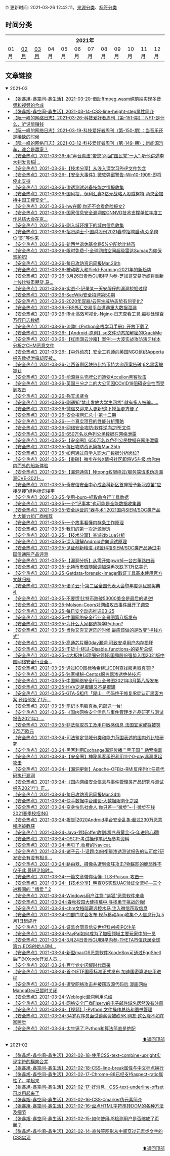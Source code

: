 :alarm_clock: 更新时间: 2021-03-26 12:42:11。[来源分类](./README.md)、[标签分类](./TAGS.md)

## 时间分类

<table>

<tr>
<th colspan="12">2021年</th>
</tr>
<tr>
<td>01月</td>
<td><a href="#2021-02">02月</a></td>
<td><a href="#2021-03">03月</a></td>
<td>04月</td>
<td>05月</td>
<td>06月</td>
<td>07月</td>
<td>08月</td>
<td>09月</td>
<td>10月</td>
<td>11月</td>
<td>12月</td>
</tr>

</table>

## 文章链接

<details open>
<summary id="2021-03">
 2021-03
</summary>


- [【张鑫旭-鑫空间-鑫生活】2021-03-20-借助ffmpeg.wasm纯前端实现多音频和视频的合成](https://www.zhangxinxu.com/wordpress/2021/03/ffmpeg-wasm-audio-video-merge/) 
- [【张鑫旭-鑫空间-鑫生活】2021-03-14-CSS-line-height-step属性简介](https://www.zhangxinxu.com/wordpress/2021/03/css-line-height-step/) 
- [【阮一峰的网络日志】2021-03-26-科技爱好者周刊（第-151-期）：NFT-是什么，听说能赚钱](http://www.ruanyifeng.com/blog/2021/03/weekly-issue-151.html) 
- [【阮一峰的网络日志】2021-03-19-科技爱好者周刊（第-150-期）：当音乐还是稀缺的时候](http://www.ruanyifeng.com/blog/2021/03/weekly-issue-150.html) 
- [【阮一峰的网络日志】2021-03-12-科技爱好者周刊（第-149-期）：新能源汽车，谁会是赢家？](http://www.ruanyifeng.com/blog/2021/03/weekly-issue-149.html) 
- [【安全热点】2021-03-26-用“声音魔法”带您“闪回”国民党“一大”-听他讲述李大钊发言稿|...](https://sec.thief.one/article_content?a_id=2913ffc93d59e9acd23b26cf18165acf) 
- [【安全热点】2021-03-26-【技术分享】从浅入深学习PHP文件包含](https://sec.thief.one/article_content?a_id=ff9dada95b0db2a805855c33c6504d8d) 
- [【安全热点】2021-03-26-【安全大事件】微软弹窗警告-Win10-1909-即将停止支持](https://sec.thief.one/article_content?a_id=cb3607a4d4119ee0402204af2355ea7c) 
- [【安全热点】2021-03-26-渗透测试必备技能之情报收集](https://sec.thief.one/article_content?a_id=82b1e838abe0586fe5355db311c665e0) 
- [【安全热点】2021-03-26-国风投、保利汇鑫3亿元战略入股威努特,两央企加持中国工控安全“...](https://sec.thief.one/article_content?a_id=1347ed4fbe0fdf7f392bfbc1adb0533b) 
- [【安全热点】2021-03-26-hw在即,你还不会看危险报文?](https://sec.thief.one/article_content?a_id=ebc4499dc54fa87c601497231dee487f) 
- [【安全热点】2021-03-26-国家信息安全漏洞库CNNVD技术支撑单位年度工作总结大会在京...](https://sec.thief.one/article_content?a_id=7ac853a3718ba0666f9aa43da7fead6c) 
- [【安全热点】2021-03-26-刚入域环境下的域内信息收集](https://sec.thief.one/article_content?a_id=cf091c84d2fa304d85c27c92078a5efc) 
- [【安全热点】2021-03-26-招贤纳士-|-国舜股份2021春季招聘启动,众多岗位“职”等你来](https://sec.thief.one/article_content?a_id=daee003fd788ffff72be7721b5685fa6) 
- [【安全热点】2021-03-26-新西兰退休基金将5%分配给比特币](https://sec.thief.one/article_content?a_id=32f5f749045f354a1e5ead9d20c6d121) 
- [【安全热点】2021-03-26-限时免费-|-全球网络空间超级雷达Sumap为你保驾护航!](https://sec.thief.one/article_content?a_id=80f29a8d6a04521535ff4e10e0fa261f) 
- [【安全热点】2021-03-26-每日攻防资讯简报Mar.26th](https://sec.thief.one/article_content?a_id=a5f5ad3cf971551f2bce6614e05cb39b) 
- [【安全热点】2021-03-26-被动收入和Yield-Farming:2021年的新趋势](https://sec.thief.one/article_content?a_id=ce341cd78157951afe89b1de748054f6) 
- [【安全热点】2021-03-26-3月26日贵币GUIBI早内参-芝加哥交易所或将重新上线比特币期货,马...](https://sec.thief.one/article_content?a_id=af5e10cd756cb187229a8aefd8070b92) 
- [【安全热点】2021-03-26-实战-|-记录某一天安服仔的漏洞挖掘过程](https://sec.thief.one/article_content?a_id=623bdb9fc6037397af12dc1cc24fcc00) 
- [【安全热点】2021-03-26-SecWiki安全招聘第50期](https://sec.thief.one/article_content?a_id=ffea06f8dff6288630fb5ce9a7372daa) 
- [【安全热点】2021-03-26-2020年容器/云原生威胁态势有何变化?](https://sec.thief.one/article_content?a_id=577e4d7e653d41180bce12cc97038e85) 
- [【安全热点】2021-03-26-FBS外汇交易平台遭遇重大数据泄漏](https://sec.thief.one/article_content?a_id=aecfcf580e9cf91cbe9a1029111246ab) 
- [【安全热点】2021-03-26-Rhit:高效可视化-Nginx-日志查看工具,每秒处理百万行日志数据](https://sec.thief.one/article_content?a_id=6ac5f66532fc4ab99c8a27fbda463f94) 
- [【安全热点】2021-03-26-流弊!《Python全栈学习手册》开放下载了](https://sec.thief.one/article_content?a_id=32879f14153532c10bf2be7490ff852e) 
- [【安全热点】2021-03-26-【Android-原创】so文件动态加解密的CrackMe](https://sec.thief.one/article_content?a_id=4477ccbf3f58d35c182549add6e10b9c) 
- [【安全热点】2021-03-26-【红雨滴云沙箱】案例:一大波实战攻防演习样本分析之CHM恶意文件](https://sec.thief.one/article_content?a_id=b389f68c7ae50695c2fdeb4d131738ce) 
- [【安全热点】2021-03-26-【中外动态】安全工程师向英国NGO组织Apperta报告数据泄露却反被...](https://sec.thief.one/article_content?a_id=ff53563afd1c72755454a7e16e47f1df) 
- [【安全热点】2021-03-26-江西首例区块链比特币特大盗窃案告破,6名黑客被抓获](https://sec.thief.one/article_content?a_id=d032e8b3b4c8f827924d01014c17f4de) 
- [【安全热点】2021-03-26-能源巨头壳牌公司遭受Accelion黑客攻击](https://sec.thief.one/article_content?a_id=675e2162b8fbd68a18996989dbb2f052) 
- [【安全热点】2021-03-26-英国三分之二的大公司因COVID19阻碍安全性而受到攻击](https://sec.thief.one/article_content?a_id=e014c4b60de4931e57c9cf3b69c496c9) 
- [【安全热点】2021-03-26-弥天求贤令](https://sec.thief.one/article_content?a_id=b6f3260ee565a71c0a5d5b266dc6990f) 
- [【安全热点】2021-03-26-刚通知“禁止发放大学生网贷”,就有多人被骗...…](https://sec.thief.one/article_content?a_id=d1c67582f5b50f33a68e5569b05a00bc) 
- [【安全热点】2021-03-26-微信又迎来大更新!这下摸鱼更方便了](https://sec.thief.one/article_content?a_id=eef43b773dfb7c4f89ac755b23897f1f) 
- [【安全热点】2021-03-26-安全招聘汇总-|-第十二期](https://sec.thief.one/article_content?a_id=c2171eff5aacdf717bc3c089fa70a9b5) 
- [【安全热点】2021-03-26-一个真实项目的性能分析策略](https://sec.thief.one/article_content?a_id=be8c7ce0a55b78857793c1681e137a96) 
- [【安全热点】2021-03-26-网络安全攻防:软件逆向之PE文件](https://sec.thief.one/article_content?a_id=931bd0187fa016fa65356948476b05b5) 
- [【安全热点】2021-03-26-650万名以色列公民数据在网络泄露](https://sec.thief.one/article_content?a_id=188c80c87dff4903e79c07e89222c6de) 
- [【安全热点】2021-03-25-【安全圈】650万名以色列公民数据在网络泄露](https://sec.thief.one/article_content?a_id=1a2b29139a7d6744ec776d02656173d0) 
- [【安全热点】2021-03-25-每日攻防资讯简报Mar.25th](https://sec.thief.one/article_content?a_id=0afa71c16cc7a0ce4f447870e63673ce) 
- [【安全热点】2021-03-25-如何通过自学入职大厂数据分析岗位?](https://sec.thief.one/article_content?a_id=ad695510e075ce73a8132d5f03c39b6f) 
- [【安全热点】2021-03-25-【重磅】微步在线X情报社区即将V5升级,给你由内而外的船新体验](https://sec.thief.one/article_content?a_id=f4464603ccecc2d322bcaf87183e6239) 
- [【安全热点】2021-03-25-【漏洞通告】Ntopng权限绕过/服务端请求伪造漏洞CVE-2021-...](https://sec.thief.one/article_content?a_id=bc0e67fd2c30577d08cf626bba885978) 
- [【安全热点】2021-03-25-奇安信安全中心成金科新区首座授予新冠疫苗“应接尽接”绿色标识楼宇](https://sec.thief.one/article_content?a_id=a0358abd8e4933a1585860441700925d) 
- [【安全热点】2021-03-25-使用-burp-抓取命令行工具数据](https://sec.thief.one/article_content?a_id=d260fc71779cebab2fa0c81b9e95245e) 
- [【安全热点】2021-03-25-一个“记事本”也可能是全能数据收集器](https://sec.thief.one/article_content?a_id=cfdf2626ea9833d7f9579fab68edf98e) 
- [【安全热点】2021-03-25-安全运营的“器与术”:2021国内SIEM/SOC类产品九大能力组厂商推荐](https://sec.thief.one/article_content?a_id=d57515c60e1274918484e3924b95e12b) 
- [【安全热点】2021-03-25-一个故事看懂内存条工作原理](https://sec.thief.one/article_content?a_id=35ca2072a14e884aad75785a3f910d38) 
- [【安全热点】2021-03-25-我们的第一次近源渗透](https://sec.thief.one/article_content?a_id=fbd34f564dfeac5920838ed949122910) 
- [【安全热点】2021-03-25-【技术分享】某游戏xLua分析](https://sec.thief.one/article_content?a_id=9f6be536c8e5094347e0a070eacfa420) 
- [【安全热点】2021-03-25-深入理解Android逆向调试原理](https://sec.thief.one/article_content?a_id=c744db32405230dd69c9c4f1f00a1404) 
- [【安全热点】2021-03-25-见证创新精进-绿盟科技SIEM/SOC类产品通过中国信通院产品评测](https://sec.thief.one/article_content?a_id=94673ff8f221fe9c3d193135500fd0c6) 
- [【安全热点】2021-03-25-【漏洞分析】从零开始pwn掉一台古董路由器](https://sec.thief.one/article_content?a_id=0eb930dbe861726fee9b327fc0600dd1) 
- [【安全热点】2021-03-25-比特币市值随回调加深再次跌下1万亿美元](https://sec.thief.one/article_content?a_id=217eaa6ca9eaeddc9b2b48336a9b11d9) 
- [【安全热点】2021-03-25-Getdata-forensic-imager取证工具基本使用官方文献归档](https://sec.thief.one/article_content?a_id=e182e8c9209129d1c8c111f995dd57df) 
- [【安全热点】2021-03-25-诸子云-|-第二届全国代表大会暨年度评优颁奖典礼](https://sec.thief.one/article_content?a_id=0454fff116f10464677930e0f6e9cc3f) 
- [【安全热点】2021-03-25-不要慌!比特币跌破53000美金是最后的诱空!](https://sec.thief.one/article_content?a_id=8fbc6c36d5644b077aaec6c7db839a6a) 
- [【安全热点】2021-03-25-Molson-Coors对网络攻击事件展开了调查](https://sec.thief.one/article_content?a_id=4336e76a40e338b075ee0dab9c584448) 
- [【安全热点】2021-03-25-每日安全动态推送03-25](https://sec.thief.one/article_content?a_id=d8a47a9bbdd06b9bbff37755cfcdd480) 
- [【安全热点】2021-03-25-中国网络安全行业全景图第八版发布](https://sec.thief.one/article_content?a_id=85c40888e42b6bcffa5fa2a4629097b3) 
- [【安全热点】2021-03-25-为什么大家都选择学Python?](https://sec.thief.one/article_content?a_id=4c2187dc3257c999828cb6f1f537463c) 
- [【安全热点】2021-03-25-当你又穷又迷茫的时候,最应该做的是改变“挣钱方式”](https://sec.thief.one/article_content?a_id=f4b748e1e71085e19a07e33bf9e77013) 
- [【安全热点】2021-03-25-高通芯片曝0day漏洞,可致安卓用户内存损坏](https://sec.thief.one/article_content?a_id=3260b0a86688cdfb89d840120faefb68) 
- [【安全热点】2021-03-25-干货-|-绕过-Disable_functions-的姿势总结](https://sec.thief.one/article_content?a_id=8addddc55e28ff3678b37f5d2b7de7f7) 
- [【安全热点】2021-03-25-4大板块13项细分领域:国舜股份强势入围2021版中国网络安全行业全...](https://sec.thief.one/article_content?a_id=2fb7ea86b85432b0bdd99248e2f2ffe0) 
- [【安全热点】2021-03-25-通过ICO图标哈希绕过CDN查找服务器真实IP](https://sec.thief.one/article_content?a_id=aeb2eeda2260922cd2192e0c2cdee78f) 
- [【安全热点】2021-03-25-独家揭秘-Centos服务器渗透绝杀技巧](https://sec.thief.one/article_content?a_id=774aa4a067fbd302217cb7f4a7bb06ac) 
- [【安全热点】2021-03-25-中国网络安全行业全景图2021年3月第八版发布](https://sec.thief.one/article_content?a_id=83c9ff53b53a9ff865a914ad99fec398) 
- [【安全热点】2021-03-25-HVV之是蜜罐又不是蜜罐](https://sec.thief.one/article_content?a_id=80f44ffeba2bb9af49c3c142a42fb51c) 
- [【安全热点】2021-03-25-GTA-5祖传「屎山」代码终于修复!R星认可黑客方案,还给他发了1万...](https://sec.thief.one/article_content?a_id=9c32debc0fcd369a884dbd121e20753d) 
- [【安全热点】2021-03-25-笔记本电脑真香,包邮送一台!](https://sec.thief.one/article_content?a_id=95730386980a2f4e998eff7a8045fa88) 
- [【安全热点】2021-03-25-《国内网络安全信息与事件管理类产品研究与测试报告2021年》...](https://sec.thief.one/article_content?a_id=9638ced3af7013aab2df2d3fecd87648) 
- [【安全热点】2021-03-25-非法获取员工及用户敏感信息,法国宜家或将被罚375万欧元](https://sec.thief.one/article_content?a_id=88f79ab17331d5745cdb3394efcbc6b8) 
- [【安全热点】2021-03-24-司法鉴定领域分类和能力范围表述的国内外比较研究](https://sec.thief.one/article_content?a_id=9cfa4723f6b9f00e1731a7ef15980626) 
- [【安全热点】2021-03-24-黑客利用Exchange漏洞传播＂黑王国＂勒索病毒](https://sec.thief.one/article_content?a_id=210995d98df3267ec5f2880032103eb0) 
- [【安全热点】2021-03-24-【安全圈】神秘黑客组织利用11个0-day漏洞发起攻击](https://sec.thief.one/article_content?a_id=0aef9b4831f5414d9a1d12a2bb23fca9) 
- [【安全热点】2021-03-24-【漏洞更新】Apache-OFBiz-RMI反序列化任意代码执行漏洞](https://sec.thief.one/article_content?a_id=ba81a15bbb78434896efbd5e8579262e) 
- [【安全热点】2021-03-24-《国内网络安全信息与事件管理类产品研究与测试报告2021年》正...](https://sec.thief.one/article_content?a_id=3925516746257a616a435d214ed3af00) 
- [【安全热点】2021-03-24-每日攻防资讯简报Mar.24th](https://sec.thief.one/article_content?a_id=4c1ecf9ee2737d0969afcd698ade5258) 
- [【安全热点】2021-03-24-快手数据中台建设:大数据服务化之路](https://sec.thief.one/article_content?a_id=cb0f0cdf156a1359a6e981e856e3b5d6) 
- [【安全热点】2021-03-24-变身快乐社会人,你只差一“微步”~-|-微步在线2021春季校招ING](https://sec.thief.one/article_content?a_id=287609f531b9cc653e0a16e5f16d0c53) 
- [【安全热点】2021-03-24-报告|2020Android平台安全乱象:超过230万恶意程序被截获](https://sec.thief.one/article_content?a_id=63d4817188a8bdc65fcdec9372b675ad) 
- [【安全热点】2021-03-24-Java-领域offer收割:程序员黄金-5-年进阶心得!](https://sec.thief.one/article_content?a_id=7d9e34195b081c3f71f5ba1271d98ad4) 
- [【安全热点】2021-03-24-OSCP-考试操作笔记及参考资料](https://sec.thief.one/article_content?a_id=02c9aec1f0b63103659f9c300e16335f) 
- [【安全热点】2021-03-24-再见了,收费的Navicat.](https://sec.thief.one/article_content?a_id=d5699f076320d643b5aba390833521d6) 
- [【安全热点】2021-03-24-诸子云-|-话题:如何衡量渗透测试报告的认可度?研发安全有没有相关...](https://sec.thief.one/article_content?a_id=2f232c5aa69ed47ffa48f8e32e204f2b) 
- [【安全热点】2021-03-24-路由器、摄像头遭到疯狂攻击?物联网的脆弱性不仅于此,最短沦陷时...](https://sec.thief.one/article_content?a_id=9cd3f45ba2558a1b99862ca700565a07) 
- [【安全热点】2021-03-24-一篇文章带你读懂-TLS-Poison-攻击一](https://sec.thief.one/article_content?a_id=a72b594dc7914cacf765b383e5eb5ec2) 
- [【安全热点】2021-03-24-【技术分享】明查OS实现UAC验证全流程—三个进程间的＂情爱＂2](https://sec.thief.one/article_content?a_id=5efcfd8ad284ff1febfc598770af8f93) 
- [【安全热点】2021-03-24-Windows用户注意!“紫狐”恶意软件来袭](https://sec.thief.one/article_content?a_id=1df9edadebaf4e930931c7a394e73036) 
- [【安全热点】2021-03-24-i春秋校园大使招募中,寻找勇于挑战的你!](https://sec.thief.one/article_content?a_id=64402f166876b8e9cbdc440a1adc2524) 
- [【安全热点】2021-03-24-chm文档暗藏远控木马,注入微信窃取信息](https://sec.thief.one/article_content?a_id=8756f43ef495541ccfc445c57ac109c1) 
- [【安全热点】2021-03-24-四部门联合发布:规范移动App收集个人信息行为,5月1日起施行](https://sec.thief.one/article_content?a_id=974e0b665af8656e83254cb401dbb0d3) 
- [【安全热点】2021-03-24-证监会同意信安世纪科创板IPO注册](https://sec.thief.one/article_content?a_id=83b0d6c12c8f98526d37f274e8ec23b5) 
- [【安全热点】2021-03-24-PayPal如何成为了加密领域主要玩家中的一员](https://sec.thief.one/article_content?a_id=6b8f440176335c5d7fbc35cec0b43e16) 
- [【安全热点】2021-03-24-3月24日贵币GUIBI早内参-THETA市值跃居全球第九,EOS创始人BM...](https://sec.thief.one/article_content?a_id=f0c8e796799c24245284d89f630d7c99) 
- [【安全热点】2021-03-24-新型macOS恶意软件XcodeSpy可通过EggShell后门对Xcode开发人员...](https://sec.thief.one/article_content?a_id=2cf20f4b930877502adb4d1229703cee) 
- [【安全热点】2021-03-24-百年党史闪耀时代风采](https://sec.thief.one/article_content?a_id=221051d6d28653fa99f22f77b7d28351) 
- [【安全热点】2021-03-24-首个IETF国密标准正式发布,加速国密算法应用进程](https://sec.thief.one/article_content?a_id=78056ae5a61ed67714a48c0f47674b32) 
- [【安全热点】2021-03-24-遭受网络攻击并被窃取源代码后,漫画网站MangaDex已暂时关闭](https://sec.thief.one/article_content?a_id=fb41eb25261b1603e853a6b0fb3e327f) 
- [【安全热点】2021-03-24-Weblogic漏洞利用总结](https://sec.thief.one/article_content?a_id=e8f554ba777a74dcb363c78b16fad62d) 
- [【安全热点】2021-03-24-网络安全厂商Fiserv的电子邮件域名居然没有注册](https://sec.thief.one/article_content?a_id=2a0e075b022ad2d313d33bfc6c102ab3) 
- [【安全热点】2021-03-24-【视频】|-Python:文件操作总结和图书管理](https://sec.thief.one/article_content?a_id=e8984b14d13694f75fb0c0b67b64d4f4) 
- [【安全热点】2021-03-24-34岁程序员面试谈薪资被砍5K,网友:这么降不如在家睡觉](https://sec.thief.one/article_content?a_id=772e2516704f5a7bb401b87fb727ac8f) 
- [【安全热点】2021-03-24-太牛逼了,Python和算法简直是绝配](https://sec.thief.one/article_content?a_id=e2368f25548a49aa00e7ad6784bc4a41) 

<div align="right"><a href="#时间分类">⬆返回顶部</a></div>
</details>

<details open>
<summary id="2021-02">
 2021-02
</summary>


- [【张鑫旭-鑫空间-鑫生活】2021-02-18-使用CSS-text-combine-upright实现字符的横向合并](https://www.zhangxinxu.com/wordpress/2021/02/css-text-combine-upright/) 
- [【张鑫旭-鑫空间-鑫生活】2021-02-18-CSS-line-break属性与中文标点换行](https://www.zhangxinxu.com/wordpress/2021/02/css-line-break/) 
- [【张鑫旭-鑫空间-鑫生活】2021-02-17-Chrome-88已经支持aspect-ratio属性了，学起来](https://www.zhangxinxu.com/wordpress/2021/02/css-aspect-ratio/) 
- [【张鑫旭-鑫空间-鑫生活】2021-02-17-好消息，CSS-text-underline-offset可以用起来了](https://www.zhangxinxu.com/wordpress/2021/02/css-text-underline-offset/) 
- [【张鑫旭-鑫空间-鑫生活】2021-02-16-CSS-::marker伪元素简介](https://www.zhangxinxu.com/wordpress/2021/02/css-marker-pseudo-element/) 
- [【张鑫旭-鑫空间-鑫生活】2021-02-16-盘点HTML字符串转DOM的各种方法及细节](https://www.zhangxinxu.com/wordpress/2021/02/html-string-dom/) 
- [【张鑫旭-鑫空间-鑫生活】2021-02-15-如何使用JS检测用户是否缩放了页面？](https://www.zhangxinxu.com/wordpress/2021/02/js-if-page-zoom/) 
- [【张鑫旭-鑫空间-鑫生活】2021-02-14-直线等图形从中间穿过元素或文字的CSS实现](https://www.zhangxinxu.com/wordpress/2021/02/css-3d-through/) 

<div align="right"><a href="#时间分类">⬆返回顶部</a></div>
</details>

